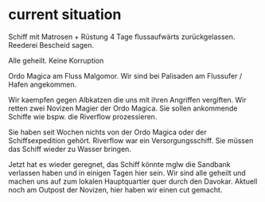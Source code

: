 # current situation

Schiff mit Matrosen + Rüstung 4 Tage flussaufwärts zurückgelassen. Reederei Bescheid sagen.

Alle geheilt. Keine Korruption

Ordo Magica am Fluss Malgomor. 
Wir sind bei Palisaden am Flussufer / Hafen angekommen.

Wir kaempfen gegen Albkatzen die uns mit ihren Angriffen vergiften.
Wir retten zwei Novizen Magier der Ordo Magica.
Sie sollen ankommende Schiffe wie bspw. die Riverflow prozessieren.

Sie haben seit Wochen nichts von der Ordo Magica oder der Schiffsexpedition gehört.
Riverflow war ein Versorgungsschiff. Sie müssen das Schiff wieder zu Wasser bringen.

Jetzt hat es wieder geregnet, das Schiff könnte mglw die Sandbank verlassen haben und in einigen Tagen hier sein.
Wir sind alle geheilt und machen uns auf zum lokalen Hauptquartier quer durch den Davokar. 
Aktuell noch am Outpost der Novizen, hier haben wir einen cut gemacht.
